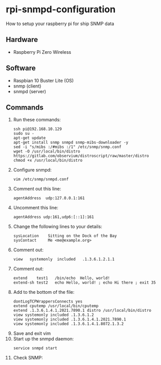 # rpi-snmpd-configuration
How to setup your raspberry pi for ship SNMP data

## Hardware
- Raspberry Pi Zero Wireless

## Software
- Raspbian 10 Buster Lite (OS)
- snmp (client)
- snmpd (server)

## Commands
1. Run these commands:
    ```
    ssh pi@192.168.10.129
    sudo su -
    apt-get update
    apt-get install snmp snmpd snmp-mibs-downloader -y
    sed -i "s/mibs :/#mibs :/1" /etc/snmp/snmp.conf
    wget -O /usr/local/bin/distro https://gitlab.com/observium/distroscript/raw/master/distro
    chmod +x /usr/local/bin/distro
    ```
1. Configure snmpd:
    ```
    vim /etc/snmp/snmpd.conf
    ```
1. Comment out this line:
    ```
    agentAddress  udp:127.0.0.1:161
    ```
1. Uncomment this line:
    ```
    agentAddress udp:161,udp6:[::1]:161
    ```
1. Change the following lines to your details:
    ```
    sysLocation    Sitting on the Dock of the Bay
    sysContact     Me <me@example.org>
    ```
1. Comment out:
    ```
    view   systemonly  included   .1.3.6.1.2.1.1
    ```
1. Comment out:
    ```
    extend    test1   /bin/echo  Hello, world!
    extend-sh test2   echo Hello, world! ; echo Hi there ; exit 35
    ```
1. Add to the bottom of the file:
    ```
    dontLogTCPWrappersConnects yes
    extend cputemp /usr/local/bin/cputemp
    extend .1.3.6.1.4.1.2021.7890.1 distro /usr/local/bin/distro
    view systemonly included .1.3.6.1.2
    view systemonly included .1.3.6.1.4.1.2021.7890.1
    view systemonly included .1.3.6.1.4.1.8072.1.3.2
    ```
1. Save and exit vim
1. Start up the snmpd daemon:
    ```
    service snmpd start
    ```
1. Check SNMP:
